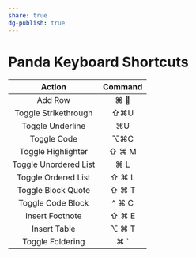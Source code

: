 ```yaml
---
share: true
dg-publish: true
---
```

# Panda Keyboard Shortcuts

| Action                | Command |
|:---------------------:|:-------:|
| Add Row               | ⌘ 􁂆     |
| Toggle Strikethrough  | ⇧⌘U     |
| Toggle Underline      | ⌘U      |
| Toggle Code           | ⌥⌘C     |
| Toggle Highlighter    | ⇧ ⌘ M   |
| Toggle Unordered List | ⌘ L     |
| Toggle Ordered List   | ⇧ ⌘ L   |
| Toggle Block Quote    | ⇧ ⌘ T   |
| Toggle Code Block     | ^ ⌘ C   |
| Insert Footnote       | ⇧ ⌘ E   |
| Insert Table          | ⌥ ⌘ T   |
| Toggle Foldering      | ⌘ `     |